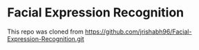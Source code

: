 # Facial Expression Recognition 

This repo was cloned from https://github.com/jrishabh96/Facial-Expression-Recognition.git

